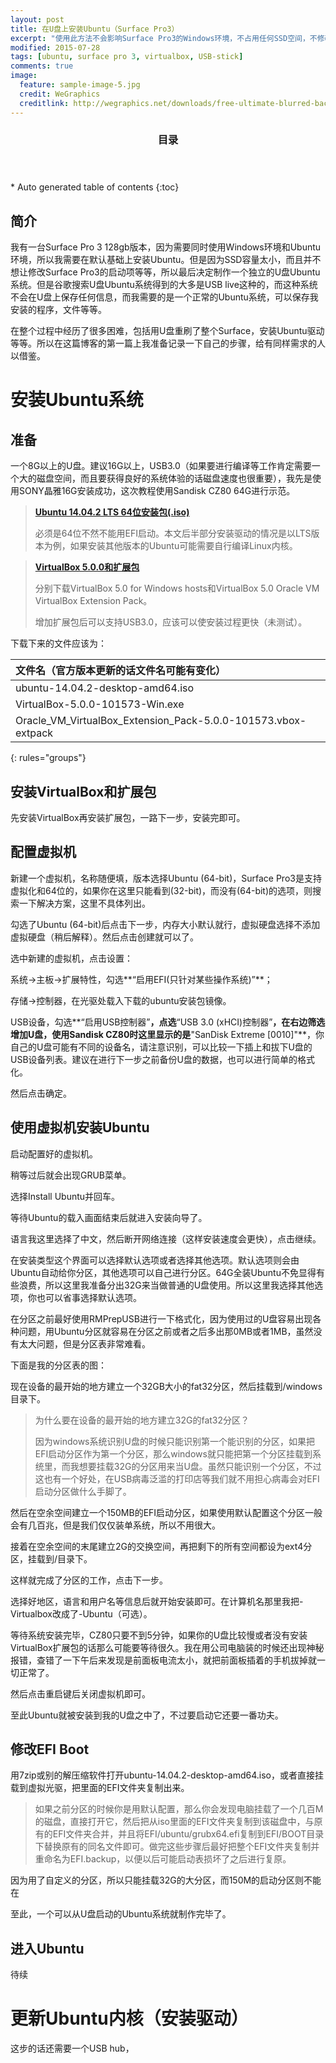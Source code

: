 ```yaml
---
layout: post
title: 在U盘上安装Ubuntu（Surface Pro3）
excerpt: "使用此方法不会影响Surface Pro3的Windows环境，不占用任何SSD空间，不修改SSD启动项。"
modified: 2015-07-28
tags: [ubuntu, surface pro 3, virtualbox, USB-stick]
comments: true
image:
  feature: sample-image-5.jpg
  credit: WeGraphics
  creditlink: http://wegraphics.net/downloads/free-ultimate-blurred-background-pack/
---
```


<section id="table-of-contents" class="toc">
  <header>
    <h3>目录</h3>
  </header>
<div id="drawer" markdown="1">
*  Auto generated table of contents
{:toc}
</div>
</section><!-- /#table-of-contents -->

## 简介

我有一台Surface Pro 3 128gb版本，因为需要同时使用Windows环境和Ubuntu环境，所以我需要在默认基础上安装Ubuntu。但是因为SSD容量太小，而且并不想让修改Surface Pro3的启动项等等，所以最后决定制作一个独立的U盘Ubuntu系统。但是谷歌搜索U盘Ubuntu系统得到的大多是USB live这种的，而这种系统不会在U盘上保存任何信息，而我需要的是一个正常的Ubuntu系统，可以保存我安装的程序，文件等等。

在整个过程中经历了很多困难，包括用U盘重刷了整个Surface，安装Ubuntu驱动等等。所以在这篇博客的第一篇上我准备记录一下自己的步骤，给有同样需求的人以借鉴。

# 安装Ubuntu系统

## 准备

一个8G以上的U盘。建议16G以上，USB3.0（如果要进行编译等工作肯定需要一个大的磁盘空间，而且要获得良好的系统体验的话磁盘速度也很重要），我先是使用SONY晶雅16G安装成功，这次教程使用Sandisk CZ80 64G进行示范。

> [**Ubuntu 14.04.2 LTS 64位安装包(.iso)**](http://www.ubuntu.com/download/desktop)
> 
> 必须是64位不然不能用EFI启动。本文后半部分安装驱动的情况是以LTS版本为例，如果安装其他版本的Ubuntu可能需要自行编译Linux内核。

> [**VirtualBox 5.0.0和扩展包**](https://www.virtualbox.org/wiki/Downloads)
> 
> 分别下载VirtualBox 5.0 for Windows hosts和VirtualBox 5.0 Oracle VM VirtualBox Extension Pack。
> 
> 增加扩展包后可以支持USB3.0，应该可以使安装过程更快（未测试）。

下载下来的文件应该为：

| 文件名（官方版本更新的话文件名可能有变化） |
|:--------|
| ubuntu-14.04.2-desktop-amd64.iso  |
| VirtualBox-5.0.0-101573-Win.exe  |
| Oracle_VM_VirtualBox_Extension_Pack-5.0.0-101573.vbox-extpack |
{: rules="groups"}

## 安装VirtualBox和扩展包

先安装VirtualBox再安装扩展包，一路下一步，安装完即可。

## 配置虚拟机

新建一个虚拟机，名称随便填，版本选择Ubuntu (64-bit)，Surface Pro3是支持虚拟化和64位的，如果你在这里只能看到(32-bit)，而没有(64-bit)的选项，则搜索一下解决方案，这里不具体列出。

勾选了Ubuntu (64-bit)后点击下一步，内存大小默认就行，虚拟硬盘选择不添加虚拟硬盘（稍后解释）。然后点击创建就可以了。

选中新建的虚拟机，点击设置：

系统->主板->扩展特性，勾选**“启用EFI(只针对某些操作系统)”**；

存储->控制器，在光驱处载入下载的ubuntu安装包镜像。

USB设备，勾选**“启用USB控制器”**，点选**“USB 3.0 (xHCI)控制器”**，在右边筛选增加U盘，使用Sandisk CZ80时这里显示的是**"SanDisk Extreme [0010]"**，你自己的U盘可能有不同的设备名，请注意识别，可以比较一下插上和拔下U盘的USB设备列表。建议在进行下一步之前备份U盘的数据，也可以进行简单的格式化。

然后点击确定。

## 使用虚拟机安装Ubuntu

启动配置好的虚拟机。

稍等过后就会出现GRUB菜单。

选择Install Ubuntu并回车。

等待Ubuntu的载入画面结束后就进入安装向导了。

语言我这里选择了中文，然后断开网络连接（这样安装速度会更快），点击继续。

在安装类型这个界面可以选择默认选项或者选择其他选项。默认选项则会由Ubuntu自动给你分区，其他选项可以自己进行分区。64G全装Ubuntu不免显得有些浪费，所以这里我准备分出32G来当做普通的U盘使用。所以这里我选择其他选项，你也可以省事选择默认选项。

在分区之前最好使用RMPrepUSB进行一下格式化，因为使用过的U盘容易出现各种问题，用Ubuntu分区就容易在分区之前或者之后多出那0MB或者1MB，虽然没有太大问题，但是分区表非常难看。

下面是我的分区表的图：

现在设备的最开始的地方建立一个32GB大小的fat32分区，然后挂载到/windows目录下。

> 为什么要在设备的最开始的地方建立32G的fat32分区？
> 
> 因为windows系统识别U盘的时候只能识别第一个能识别的分区，如果把EFI启动分区作为第一个分区，那么windows就只能把第一个分区挂载到系统里，而我想要挂载32G的分区用来当U盘。虽然只能识别一个分区，不过这也有一个好处，在USB病毒泛滥的打印店等我们就不用担心病毒会对EFI启动分区做什么手脚了。

然后在空余空间建立一个150MB的EFI启动分区，如果使用默认配置这个分区一般会有几百兆，但是我们仅仅装单系统，所以不用很大。

接着在空余空间的末尾建立2G的交换空间，再把剩下的所有空间都设为ext4分区，挂载到/目录下。

这样就完成了分区的工作，点击下一步。

选择好地区，语言和用户名等信息后就开始安装即可。在计算机名那里我把-Virtualbox改成了-Ubuntu（可选）。

等待系统安装完毕，CZ80只要不到5分钟，如果你的U盘比较慢或者没有安装VirtualBox扩展包的话那么可能要等待很久。我在用公司电脑装的时候还出现神秘报错，查错了一下午后来发现是前面板电流太小，就把前面板插着的手机拔掉就一切正常了。

然后点击重启键后关闭虚拟机即可。

至此Ubuntu就被安装到我的U盘之中了，不过要启动它还要一番功夫。

## 修改EFI Boot

用7zip或别的解压缩软件打开ubuntu-14.04.2-desktop-amd64.iso，或者直接挂载到虚拟光驱，把里面的EFI文件夹复制出来。

> 如果之前分区的时候你是用默认配置，那么你会发现电脑挂载了一个几百M的磁盘，直接打开它，然后把从iso里面的EFI文件夹复制到该磁盘中，与原有的EFI文件夹合并，并且将EFI/ubuntu/grubx64.efi复制到EFI/BOOT目录下替换原有的同名文件即可。做完这些步骤后最好把整个EFI文件夹复制并重命名为EFI.backup，以便以后可能启动表损坏了之后进行复原。

因为用了自定义的分区，所以只能挂载32G的大分区，而150M的启动分区则不能在

至此，一个可以从U盘启动的Ubuntu系统就制作完毕了。

## 进入Ubuntu
待续

# 更新Ubuntu内核（安装驱动）
这步的话还需要一个USB hub，